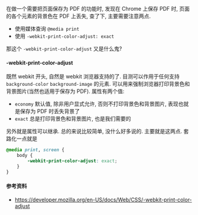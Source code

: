 在做一个需要把页面保存为 PDF 的功能时, 发现在 Chrome 上保存 PDF 时, 页面的各个元素的背景色在 PDF 上丢失, 查了下, 主要需要注意两点.

* 使用媒体查询 `@media print`
* 使用 `-webkit-print-color-adjust: exact`

那这个 `-webkit-print-color-adjust` 又是什么鬼?



#### -webkit-print-color-adjust

既然 webkit 开头, 自然是 webkit 浏览器支持的了. 目测可以作用于任何支持 `background-color` `background-image` 的元素. 可以用来强制浏览器打印背景色和背景图片(当然也适用于保存为 PDF). 属性有两个值:

* `economy` 默认值, 除非用户显式允许, 否则不打印背景色和背景图片, 表现也就是保存为 PDF 时丢失背景了
* `exact` 总是打印背景色和背景图片, 也是我们需要的

另外就是属性可以继承. 总的来说比较简单, 没什么好多说的. 主要就是这两点. 套路化一点就是

```css
@media print, screen {
    body {
        -webkit-print-color-adjust: exact;
    }
}
```



#### 参考资料

* https://developer.mozilla.org/en-US/docs/Web/CSS/-webkit-print-color-adjust